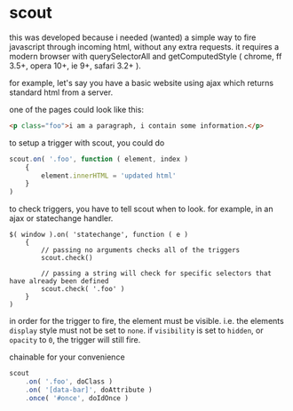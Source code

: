 scout
=====

this was developed because i needed (wanted) a simple way to fire javascript through incoming html, without any extra requests. it requires a modern browser with querySelectorAll and getComputedStyle ( chrome, ff 3.5+, opera 10+, ie 9+, safari 3.2+ ).

for example, let's say you have a basic website using ajax which returns standard html from a server.

one of the pages could look like this:

```html
<p class="foo">i am a paragraph, i contain some information.</p>
```

to setup a trigger with scout, you could do

```javascript
scout.on( '.foo', function ( element, index )
    {
        element.innerHTML = 'updated html'
    }
)
```

to check triggers, you have to tell scout when to look. for example, in an ajax or statechange handler.
```
$( window ).on( 'statechange', function ( e )
    {
        // passing no arguments checks all of the triggers
        scout.check()

        // passing a string will check for specific selectors that have already been defined
        scout.check( '.foo' )
    }
)
```

in order for the trigger to fire, the element must be visible. i.e. the elements `display` style must not be set to `none`. if `visibility` is set to `hidden`, or `opacity` to `0`, the trigger will still fire.

chainable for your convenience

```javascript
scout
    .on( '.foo', doClass )
    .on( '[data-bar]', doAttribute )
    .once( '#once', doIdOnce )
```
